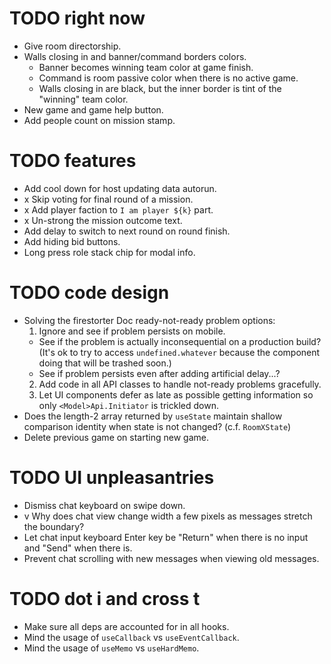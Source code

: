 # TODO right now

- Give room directorship.
- Walls closing in and banner/command borders colors.
  - Banner becomes winning team color at game finish.
  - Command is room passive color when there is no active game.
  - Walls closing in are black, but the inner border is tint of the "winning" team color.
- New game and game help button.
- Add people count on mission stamp.

# TODO features

- Add cool down for host updating data autorun.
- x Skip voting for final round of a mission.
- x Add player faction to `I am player ${k}` part.
- x Un-strong the mission outcome text.
- Add delay to switch to next round on round finish.
- Add hiding bid buttons.
- Long press role stack chip for modal info.

# TODO code design

- Solving the firestorter Doc ready-not-ready problem options:
  1. Ignore and see if problem persists on mobile.
  - See if the problem is actually inconsequential on a production build?
    (It's ok to try to access `undefined.whatever` because the component doing that will be trashed soon.)
  - See if problem persists even after adding artificial delay...?
  2. Add code in all API classes to handle not-ready problems gracefully.
  3. Let UI components defer as late as possible getting information so only `<Model>Api.Initiator` is trickled down.
- Does the length-2 array returned by `useState` maintain shallow comparison identity when state is not changed? (c.f. `RoomXState`)
- Delete previous game on starting new game.

# TODO UI unpleasantries

- Dismiss chat keyboard on swipe down.
- v Why does chat view change width a few pixels as messages stretch the boundary?
- Let chat input keyboard Enter key be "Return" when there is no input and "Send" when there is.
- Prevent chat scrolling with new messages when viewing old messages.

# TODO dot i and cross t

- Make sure all deps are accounted for in all hooks.
- Mind the usage of `useCallback` vs `useEventCallback`.
- Mind the usage of `useMemo` vs `useHardMemo`.

